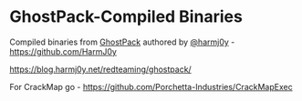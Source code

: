 # GhostPack-Compiled Binaries
Compiled binaries from [GhostPack](https://github.com/GhostPack) authored by [@harmj0y](https://twitter.com/harmj0y) - https://github.com/HarmJ0y

https://blog.harmj0y.net/redteaming/ghostpack/

For CrackMap go - https://github.com/Porchetta-Industries/CrackMapExec

